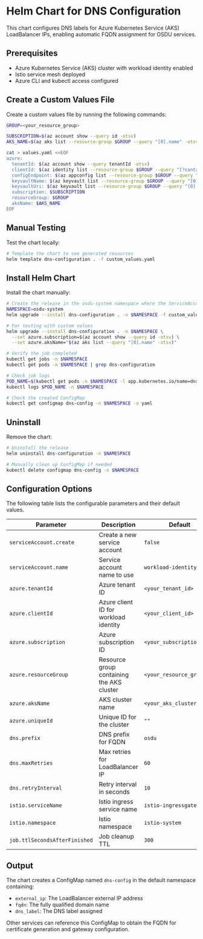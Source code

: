 # Helm Chart for DNS Configuration

This chart configures DNS labels for Azure Kubernetes Service (AKS) LoadBalancer IPs, enabling automatic FQDN assignment for OSDU services.

## Prerequisites

- Azure Kubernetes Service (AKS) cluster with workload identity enabled
- Istio service mesh deployed
- Azure CLI and kubectl access configured

## Create a Custom Values File

Create a custom values file by running the following commands:

```bash
GROUP=<your_resource_group>

SUBSCRIPTION=$(az account show --query id -otsv)
AKS_NAME=$(az aks list --resource-group $GROUP --query "[0].name" -otsv)

cat > values.yaml <<EOF
azure:
  tenantId: $(az account show --query tenantId -otsv)
  clientId: $(az identity list --resource-group $GROUP --query "[?contains(name, 'osdu-identity')].clientId" -otsv)
  configEndpoint: $(az appconfig list --resource-group $GROUP --query "[0].endpoint" -otsv)
  keyvaultName: $(az keyvault list --resource-group $GROUP --query "[0].name" -otsv)
  keyvaultUri: $(az keyvault list --resource-group $GROUP --query "[0].properties.vaultUri" -otsv)
  subscription: $SUBSCRIPTION
  resourceGroup: $GROUP
  aksName: $AKS_NAME
EOF
```

## Manual Testing

Test the chart locally:

```bash
# Template the chart to see generated resources
helm template dns-configuration . -f custom_values.yaml
```

## Install Helm Chart

Install the chart manually:

```bash
# Create the release in the osdu-system namespace where the ServiceAccount exists
NAMESPACE=osdu-system
helm upgrade --install dns-configuration . -n $NAMESPACE -f custom_values.yaml

# For testing with custom values
helm upgrade --install dns-configuration . -n $NAMESPACE \
  --set azure.subscription=$(az account show --query id -otsv) \
  --set azure.aksName="$(az aks list --query "[0].name" -otsv)"

# Verify the job completed
kubectl get jobs -n $NAMESPACE
kubectl get pods -n $NAMESPACE | grep dns-configuration

# Check job logs
POD_NAME=$(kubectl get pods -n $NAMESPACE -l app.kubernetes.io/name=dns-configuration -o jsonpath='{.items[0].metadata.name}')
kubectl logs $POD_NAME -n $NAMESPACE

# Check the created ConfigMap
kubectl get configmap dns-config -n $NAMESPACE -o yaml
```

## Uninstall

Remove the chart:

```bash
# Uninstall the release
helm uninstall dns-configuration -n $NAMESPACE

# Manually clean up ConfigMap if needed
kubectl delete configmap dns-config -n $NAMESPACE
```

## Configuration Options

The following table lists the configurable parameters and their default values.

| Parameter | Description | Default |
| --------- | ----------- | ------- |
| `serviceAccount.create` | Create a new service account | `false` |
| `serviceAccount.name` | Service account name to use | `workload-identity-sa` |
| `azure.tenantId` | Azure tenant ID | `<your_tenant_id>` |
| `azure.clientId` | Azure client ID for workload identity | `<your_client_id>` |
| `azure.subscription` | Azure subscription ID | `<your_subscription_id>` |
| `azure.resourceGroup` | Resource group containing the AKS cluster | `<your_resource_group>` |
| `azure.aksName` | AKS cluster name | `<your_aks_cluster_name>` |
| `azure.uniqueId` | Unique ID for the cluster | `""` |
| `dns.prefix` | DNS prefix for FQDN | `osdu` |
| `dns.maxRetries` | Max retries for LoadBalancer IP | `60` |
| `dns.retryInterval` | Retry interval in seconds | `10` |
| `istio.serviceName` | Istio ingress service name | `istio-ingressgateway` |
| `istio.namespace` | Istio namespace | `istio-system` |
| `job.ttlSecondsAfterFinished` | Job cleanup TTL | `300` |

## Output

The chart creates a ConfigMap named `dns-config` in the default namespace containing:

- `external_ip`: The LoadBalancer external IP address
- `fqdn`: The fully qualified domain name
- `dns_label`: The DNS label assigned

Other services can reference this ConfigMap to obtain the FQDN for certificate generation and gateway configuration.